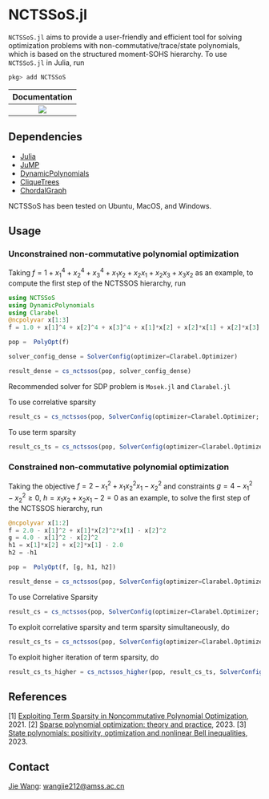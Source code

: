 # NCTSSoS.jl
`NCTSSoS.jl` aims to provide a user-friendly and efficient tool for solving optimization problems with non-commutative/trace/state polynomials, which is based on the structured moment-SOHS hierarchy. To use `NCTSSoS.jl` in Julia, run

```Julia
pkg> add NCTSSoS
 ```

 | **Documentation** |
 |:-----------------:|
 | [![](https://img.shields.io/badge/docs-latest-blue.svg)](https://wangjie212.github.io/NCTSSoS/dev) |

## Dependencies
- [Julia](https://julialang.org/)
- [JuMP](https://github.com/jump-dev/JuMP.jl)
- [DynamicPolynomials](https://github.com/JuliaAlgebra/DynamicPolynomials.jl)
- [CliqueTrees](https://github.com/AlgebraicJulia/CliqueTrees.jl)
- [ChordalGraph](https://github.com/wangjie212/ChordalGraph)

NCTSSoS has been tested on Ubuntu, MacOS, and Windows.

## Usage
### Unconstrained non-commutative polynomial optimization
Taking $f=1+x_1^4+x_2^4+x_3^4+x_1x_2+x_2x_1+x_2x_3+x_3x_2$ as an example, to compute the first step of the NCTSSOS hierarchy, run

```Julia
using NCTSSoS
using DynamicPolynomials
using Clarabel
@ncpolyvar x[1:3]
f = 1.0 + x[1]^4 + x[2]^4 + x[3]^4 + x[1]*x[2] + x[2]*x[1] + x[2]*x[3] + x[3]*x[2]

pop =  PolyOpt(f)

solver_config_dense = SolverConfig(optimizer=Clarabel.Optimizer)

result_dense = cs_nctssos(pop, solver_config_dense)
```

Recommended solver for SDP problem is `Mosek.jl` and `Clarabel.jl`

To use correlative sparsity

```Julia
result_cs = cs_nctssos(pop, SolverConfig(optimizer=Clarabel.Optimizer; cs_algo=MF()))
```

To use term sparsity

```Julia
result_cs_ts = cs_nctssos(pop, SolverConfig(optimizer=Clarabel.Optimizer; cs_algo=MF(), ts_algo=MMD()))
```


### Constrained non-commutative polynomial optimization
Taking the objective $f=2-x_1^2+x_1x_2^2x_1-x_2^2$ and constraints $g=4-x_1^2-x_2^2\ge0$, $h=x_1x_2+x_2x_1-2=0$ as an example, to solve the first step of the NCTSSOS hierarchy, run

```Julia
@ncpolyvar x[1:2]
f = 2.0 - x[1]^2 + x[1]*x[2]^2*x[1] - x[2]^2
g = 4.0 - x[1]^2 - x[2]^2
h1 = x[1]*x[2] + x[2]*x[1] - 2.0
h2 = -h1

pop =  PolyOpt(f, [g, h1, h2])

result_dense = cs_nctssos(pop, SolverConfig(optimizer=Clarabel.Optimizer))
```

To use Correlative Sparsity

```Julia
result_cs = cs_nctssos(pop, SolverConfig(optimizer=Clarabel.Optimizer; cs_algo=MF()))
```

To exploit correlative sparsity and term sparsity simultaneously, do

```Julia
result_cs_ts = cs_nctssos(pop, SolverConfig(optimizer=Clarabel.Optimizer; cs_algo=MF(), ts_algo=MMD()))
```

To exploit higher iteration of term sparsity, do

```Julia
result_cs_ts_higher = cs_nctssos_higher(pop, result_cs_ts, SolverConfig(optimizer=Clarabel.Optimizer, mom_order=2, cs_algo=MF(), ts_algo=MMD()))
```

## References
[1] [Exploiting Term Sparsity in Noncommutative Polynomial Optimization](https://arxiv.org/abs/2010.06956), 2021.
[2] [Sparse polynomial optimization: theory and practice](https://arxiv.org/abs/2208.11158), 2023.
[3] [State polynomials: positivity, optimization and nonlinear Bell inequalities](https://arxiv.org/abs/2301.12513), 2023.

## Contact
[Jie Wang](https://wangjie212.github.io/jiewang/): wangjie212@amss.ac.cn
